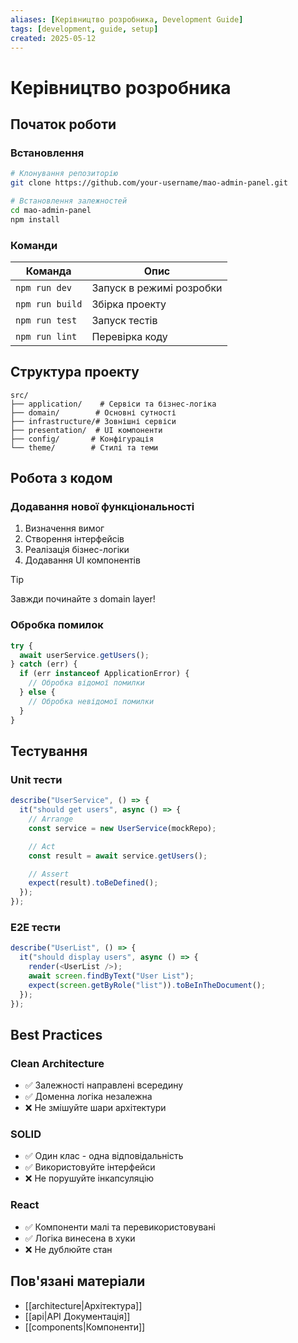 ```yaml
---
aliases: [Керівництво розробника, Development Guide]
tags: [development, guide, setup]
created: 2025-05-12
---
```


# Керівництво розробника

## Початок роботи

### Встановлення

```bash
# Клонування репозиторію
git clone https://github.com/your-username/mao-admin-panel.git

# Встановлення залежностей
cd mao-admin-panel
npm install
```

### Команди

| Команда         | Опис                     |
| --------------- | ------------------------ |
| `npm run dev`   | Запуск в режимі розробки |
| `npm run build` | Збірка проекту           |
| `npm run test`  | Запуск тестів            |
| `npm run lint`  | Перевірка коду           |

## Структура проекту

```
src/
├── application/    # Сервіси та бізнес-логіка
├── domain/        # Основні сутності
├── infrastructure/# Зовнішні сервіси
├── presentation/  # UI компоненти
├── config/       # Конфігурація
└── theme/        # Стилі та теми
```

## Робота з кодом

### Додавання нової функціональності

1. Визначення вимог
2. Створення інтерфейсів
3. Реалізація бізнес-логіки
4. Додавання UI компонентів

> [!TIP]
> Завжди починайте з domain layer!

### Обробка помилок

```typescript
try {
  await userService.getUsers();
} catch (err) {
  if (err instanceof ApplicationError) {
    // Обробка відомої помилки
  } else {
    // Обробка невідомої помилки
  }
}
```

## Тестування

### Unit тести

```typescript
describe("UserService", () => {
  it("should get users", async () => {
    // Arrange
    const service = new UserService(mockRepo);

    // Act
    const result = await service.getUsers();

    // Assert
    expect(result).toBeDefined();
  });
});
```

### E2E тести

```typescript
describe("UserList", () => {
  it("should display users", async () => {
    render(<UserList />);
    await screen.findByText("User List");
    expect(screen.getByRole("list")).toBeInTheDocument();
  });
});
```

## Best Practices

### Clean Architecture

- ✅ Залежності направлені всередину
- ✅ Доменна логіка незалежна
- ❌ Не змішуйте шари архітектури

### SOLID

- ✅ Один клас - одна відповідальність
- ✅ Використовуйте інтерфейси
- ❌ Не порушуйте інкапсуляцію

### React

- ✅ Компоненти малі та перевикористовувані
- ✅ Логіка винесена в хуки
- ❌ Не дублюйте стан

## Пов'язані матеріали

- [[architecture|Архітектура]]
- [[api|API Документація]]
- [[components|Компоненти]]
